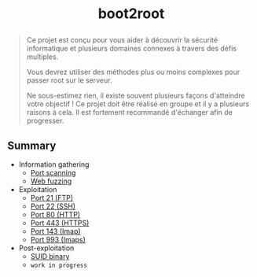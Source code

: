 # <p align="center">boot2root</p>
> Ce projet est conçu pour vous aider à découvrir la sécurité informatique et plusieurs domaines connexes à travers des défis multiples.
>
> Vous devrez utiliser des méthodes plus ou moins complexes pour passer root sur le serveur.
>
> Ne sous-estimez rien, il existe souvent plusieurs façons d'atteindre votre objectif ! Ce projet doit être réalisé en groupe et il y a plusieurs raisons à cela. Il est fortement recommandé d'échanger afin de progresser.

## Summary
- Information gathering
    * [Port scanning](walkthrough/information-gathering/nmap.md)
    * [Web fuzzing](walkthrough/information-gathering/ffuf.md)
- Exploitation
    * [Port 21 (FTP)](walkthrough/exploitation/ftp.md)
    * [Port 22 (SSH)](walkthrough/exploitation/ssh.md)
    * [Port 80 (HTTP)](walkthrough/exploitation/http.md)
    * [Port 443 (HTTPS)](walkthrough/exploitation/https.md)
    * [Port 143 (Imap)](walkthrough/exploitation/imap.md)
    * [Port 993 (Imaps)](walkthrough/exploitation/imaps.md)
- Post-exploitation
    * [SUID binary](walkthrough/post-exploitation/suid.md)
    * `work in progress`
